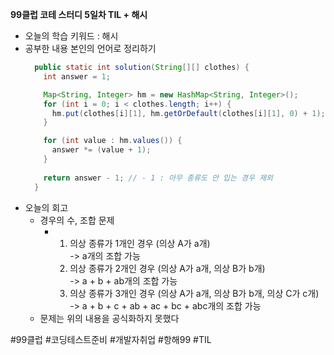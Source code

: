 <b>99클럽 코테 스터디 5일차 TIL + 해시</b>

- 오늘의 학습 키워드 : 해시
- 공부한 내용 본인의 언어로 정리하기
    ```java
      public static int solution(String[][] clothes) {
        int answer = 1;

        Map<String, Integer> hm = new HashMap<String, Integer>();
        for (int i = 0; i < clothes.length; i++) {
          hm.put(clothes[i][1], hm.getOrDefault(clothes[i][1], 0) + 1);
        }

        for (int value : hm.values()) {
          answer *= (value + 1);
        }
        
        return answer - 1; // - 1 : 아무 종류도 안 입는 경우 제외
      }
    ```
- 오늘의 회고
  - 경우의 수, 조합 문제
    - 1. 의상 종류가 1개인 경우 (의상 A가 a개)<br>-> a개의 조합 가능
      2. 의상 종류가 2개인 경우 (의상 A가 a개, 의상 B가 b개)<br>->  a + b + ab개의 조합 가능
      3. 의상 종류가 3개인 경우 (의상 A가 a개, 의상 B가 b개, 의상 C가 c개)<br>-> a + b + c + ab + ac + bc + abc개의 조합 가능
  - 문제는 위의 내용을 공식화하지 못했다

#99클럽 #코딩테스트준비 #개발자취업 #항해99 #TIL
